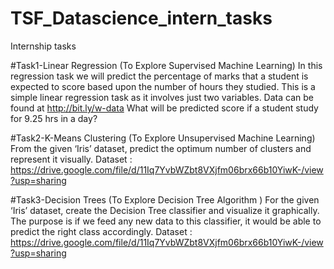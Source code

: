 # TSF_Datascience_intern_tasks
Internship tasks 

#Task1-Linear Regression
(To Explore Supervised Machine Learning)
In this regression task we will predict the percentage of marks that a student is expected to score based upon the number of hours they studied. This is a simple linear regression task as it involves just two variables. Data can be found at http://bit.ly/w-data
What will be predicted score if a student study for 9.25 hrs in a day? 


#Task2-K-Means Clustering
(To Explore Unsupervised Machine Learning)
From the given ‘Iris’ dataset, predict the optimum number of clusters and represent it visually.
Dataset : https://drive.google.com/file/d/11Iq7YvbWZbt8VXjfm06brx66b10YiwK-/view?usp=sharing

#Task3-Decision Trees
(To Explore Decision Tree Algorithm )
For the given ‘Iris’ dataset, create the Decision Tree classifier and visualize it graphically. The purpose is if we feed any new data to this classifier, it would be able to predict the right class accordingly.
Dataset : https://drive.google.com/file/d/11Iq7YvbWZbt8VXjfm06brx66b10YiwK-/view?usp=sharing
